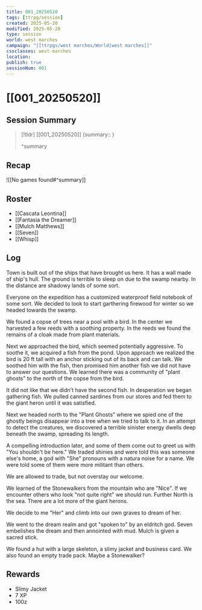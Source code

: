 ```yaml
---
title: 001_20250520
tags: [ttrpg/session]
created: 2025-05-20
modified: 2025-05-20
type: session
world: west marches
campaign: "[[ttrpgs/west marches/World|west marches]]"
cssclasses: west-marches
location: 
publish: true
sessionNum: 001
---
```


# [[001_20250520]]

## Session Summary

> [!tldr] [[001_20250520]]
> (summary:: )
>
> ^summary

## Recap

![[No games found#^summary]]

## Roster

- [[Cascata Leontina]]
- [[Fantasia the Dreamer]]
- [[Mulch Matthews]]
- [[Seven]]
- [[Whisp]]

## Log

Town is built out of the ships that have brought us here. It has a wall made of ship's hull. The ground is terrible to sleep on due to the swamp nearby. In the distance are shadowy lands of some sort.

Everyone on the expedition has a customized waterproof field notebook of some sort. We decided to look to start garthering firewood for winter so we headed towards the swamp.

We found a copse of trees near a pool with a bird. In the center we harvested a few reeds with a soothing property. In the reeds we found the remains of a cloak made from plant materials.

Next we approached the bird, which seemed potentially aggressive. To soothe it, we acquired a fish from the pond. Upon approach we realized the bird is 20 ft tall with an anchor sticking out of its back and can talk. We soothed him with the fish, then promised him another fish we did not have to answer our questions. We learned there was a community of "plant ghosts" to the north of the copse from the bird.

It did not like that we didn't have the second fish. In desperation we began gathering fish. We pulled canned sardines from our stores and fed them to the giant heron until it was satisfied.

Next we headed north to the "Plant Ghosts" where we spied one of the ghostly beings disappear into a tree when we tried to talk to it. In an attempt to detect the creatures, we discovered a terrible sinister energy dwells deep beneath the swamp, spreading its length.

A compelling introduction later, and some of them come out to greet us with "You shouldn't be here." We traded shinies and were told this was someone else's home, a god with "She" pronouns with a natura noise for a name. We were told some of them were more militant than others.

We are allowed to trade, but not overstay our welcome.

We learned of the Stonewalkers from the mountain who are "Nice". If we encounter others who look "not quite right" we should run. Further North is the sea. There are a lot more of the giant herons.

We decide to me "Her" and climb into our own graves to dream of her.

We went to the dream realm and got "spoken to" by an eldritch god. Seven embelishes the dream and then annointed with mud. Mulch is given a sacred stick.

We found a hut with a large skeleton, a slimy jacket and business card. We also found an empty trade pack. Maybe a Stonewalker?

## Rewards

- Slimy Jacket
- 7 XP
- 100z
